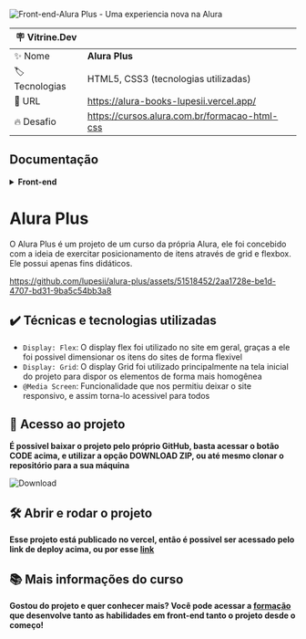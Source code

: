 ![Front-end-Alura Plus - Uma experiencia nova na Alura](https://github.com/lupesii/alura-plus/assets/51518452/480d75eb-f5b5-43ac-9ea0-1aa92bd17dea#vitrinedev)

| :placard: Vitrine.Dev |     |
| -------------  | --- |
| :sparkles: Nome        | **Alura Plus**
| :label: Tecnologias | HTML5, CSS3 (tecnologias utilizadas)
| :rocket: URL         | https://alura-books-lupesii.vercel.app/
| :fire: Desafio     | https://cursos.alura.com.br/formacao-html-css

## Documentação

<details>
  <summary><b>Front-end</b></summary>

- [HTML5](https://developer.mozilla.org/pt-BR/docs/Web/HTML)
- [CSS3](https://developer.mozilla.org/pt-BR/docs/Web/CSS)    
- [JavaScript](https://developer.mozilla.org/pt-BR/docs/Web/JavaScript) 
</details>
  
# Alura Plus

O Alura Plus é um projeto de um curso da própria Alura, ele foi concebido com a ideia de exercitar posicionamento de itens através de grid e flexbox. Ele possui apenas fins didáticos.

https://github.com/lupesii/alura-plus/assets/51518452/2aa1728e-be1d-4707-bd31-9ba5c54bb3a8


## ✔️ Técnicas e tecnologias utilizadas

- `Display: Flex`: O display flex foi utilizado no site em geral, graças a ele foi possivel dimensionar os itens do sites de forma flexivel
- `Display: Grid`: O display Grid foi utilizado principalmente na tela inicial do projeto para dispor os elementos de forma mais homogênea
- `@Media Screen`: Funcionalidade que nos permitiu deixar o site responsivo, e assim torna-lo acessivel para todos

## 📁 Acesso ao projeto
**É possivel baixar o projeto pelo próprio GitHub, basta acessar o botão CODE acima, e utilizar a opção DOWNLOAD ZIP, ou até mesmo clonar o repositório para a sua máquina**

![Download](https://github.com/lupesii/alura-plus/assets/51518452/a1ba1577-6bdd-4751-a339-c466afd0daf6)

## 🛠️ Abrir e rodar o projeto

**Esse projeto está publicado no vercel, então é possivel ser acessado pelo link de deploy acima, ou por esse [link](https://alura-plus-lupesii.vercel.app/)**

## 📚 Mais informações do curso

**Gostou do projeto e quer conhecer mais? Você pode acessar a [formação](https://cursos.alura.com.br/formacao-html-css) que desenvolve tanto as habilidades em front-end tanto o projeto desde o começo!**

